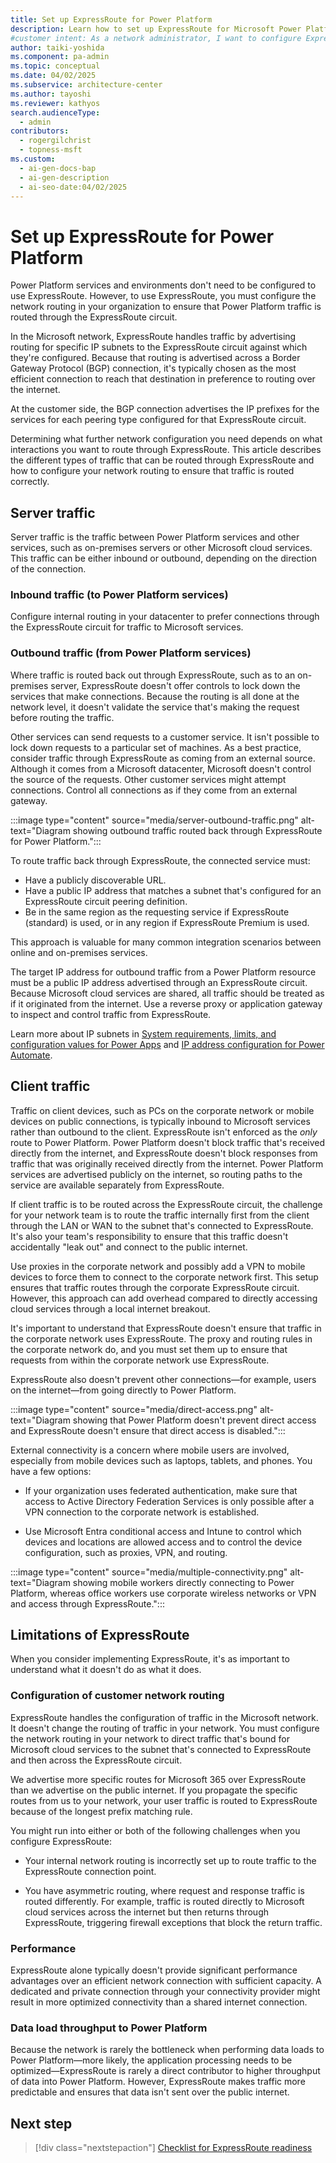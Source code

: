 ```yaml
---
title: Set up ExpressRoute for Power Platform
description: Learn how to set up ExpressRoute for Microsoft Power Platform, including routing configurations and considerations for inbound and outbound traffic.
#customer intent: As a network administrator, I want to configure ExpressRoute for Power Platform so that I can ensure secure and efficient routing of traffic.  
author: taiki-yoshida
ms.component: pa-admin
ms.topic: conceptual
ms.date: 04/02/2025
ms.subservice: architecture-center
ms.author: tayoshi
ms.reviewer: kathyos
search.audienceType:
  - admin
contributors:
  - rogergilchrist
  - topness-msft
ms.custom:
  - ai-gen-docs-bap
  - ai-gen-description
  - ai-seo-date:04/02/2025
---
```


# Set up ExpressRoute for Power Platform

Power Platform services and environments don't need to be configured to use ExpressRoute. However, to use ExpressRoute, you must configure the network routing in your organization to ensure that Power Platform traffic is routed through the ExpressRoute circuit.

In the Microsoft network, ExpressRoute handles traffic by advertising routing for specific IP subnets to the ExpressRoute circuit against which they're configured. Because that routing is advertised across a Border Gateway Protocol (BGP) connection, it's typically chosen as the most efficient connection to reach that destination in preference to routing over the internet.

At the customer side, the BGP connection advertises the IP prefixes for the services for each peering type configured for that ExpressRoute circuit.

Determining what further network configuration you need depends on what interactions you want to route through ExpressRoute. This article describes the different types of traffic that can be routed through ExpressRoute and how to configure your network routing to ensure that traffic is routed correctly.

## Server traffic

Server traffic is the traffic between Power Platform services and other services, such as on-premises servers or other Microsoft cloud services. This traffic can be either inbound or outbound, depending on the direction of the connection.

### Inbound traffic (to Power Platform services)

Configure internal routing in your datacenter to prefer connections through the ExpressRoute circuit for traffic to Microsoft services.

### Outbound traffic (from Power Platform services)

Where traffic is routed back out through ExpressRoute, such as to an on-premises server, ExpressRoute doesn't offer controls to lock down the services that make connections. Because the routing is all done at the network level, it doesn't validate the service that's making the request before routing the traffic.

Other services can send requests to a customer service. It isn't possible to lock down requests to a particular set of machines. As a best practice, consider traffic through ExpressRoute as coming from an external source. Although it comes from a Microsoft datacenter, Microsoft doesn't control the source of the requests. Other customer services might attempt connections. Control all connections as if they come from an external gateway.

:::image type="content" source="media/server-outbound-traffic.png" alt-text="Diagram showing outbound traffic routed back through ExpressRoute for Power Platform.":::

To route traffic back through ExpressRoute, the connected service must:

- Have a publicly discoverable URL.
- Have a public IP address that matches a subnet that's configured for an ExpressRoute circuit peering definition.
- Be in the same region as the requesting service if ExpressRoute (standard) is used, or in any region if ExpressRoute Premium is used.

This approach is valuable for many common integration scenarios between online and on-premises services.

The target IP address for outbound traffic from a Power Platform resource must be a public IP address advertised through an ExpressRoute circuit. Because Microsoft cloud services are shared, all traffic should be treated as if it originated from the internet. Use a reverse proxy or application gateway to inspect and control traffic from ExpressRoute.

Learn more about IP subnets in [System requirements, limits, and configuration values for Power Apps](/powerapps/maker/canvas-apps/limits-and-config#ip-addresses) and [IP address configuration for Power Automate](/power-automate/ip-address-configuration#connectors).

## Client traffic

Traffic on client devices, such as PCs on the corporate network or mobile devices on public connections, is typically inbound to Microsoft services rather than outbound to the client. ExpressRoute isn't enforced as the *only* route to Power Platform. Power Platform doesn't block traffic that's received directly from the internet, and ExpressRoute doesn't block responses from traffic that was originally received directly from the internet. Power Platform services are advertised publicly on the internet, so routing paths to the service are available separately from ExpressRoute.

If client traffic is to be routed across the ExpressRoute circuit, the challenge for your network team is to route the traffic internally first from the client through the LAN or WAN to the subnet that's connected to ExpressRoute. It's also your team's responsibility to ensure that this traffic doesn't accidentally "leak out" and connect to the public internet.

Use proxies in the corporate network and possibly add a VPN to mobile devices to force them to connect to the corporate network first. This setup ensures that traffic routes through the corporate ExpressRoute circuit. However, this approach can add overhead compared to directly accessing cloud services through a local internet breakout.

It's important to understand that ExpressRoute doesn't ensure that traffic in the corporate network uses ExpressRoute. The proxy and routing rules in the corporate network do, and you must set them up to ensure that requests from within the corporate network use ExpressRoute.

ExpressRoute also doesn't prevent other connections&mdash;for example, users on the internet&mdash;from going directly to Power Platform.

:::image type="content" source="media/direct-access.png" alt-text="Diagram showing that Power Platform doesn't prevent direct access and ExpressRoute doesn't ensure that direct access is disabled.":::

External connectivity is a concern where mobile users are involved, especially from mobile devices such as laptops, tablets, and phones. You have a few options:

- If your organization uses federated authentication, make sure that access to Active Directory Federation Services is only possible after a VPN connection to the corporate network is established.

- Use Microsoft Entra conditional access and Intune to control which devices and locations are allowed access and to control the device configuration, such as proxies, VPN, and routing.

:::image type="content" source="media/multiple-connectivity.png" alt-text="Diagram showing mobile workers directly connecting to Power Platform, whereas office workers use corporate wireless networks or VPN and access through ExpressRoute.":::

## Limitations of ExpressRoute

When you consider implementing ExpressRoute, it's as important to understand what it doesn't do as what it does.

### Configuration of customer network routing

ExpressRoute handles the configuration of traffic in the Microsoft network. It doesn't change the routing of traffic in your network. You must configure the network routing in your network to direct traffic that's bound for Microsoft cloud services to the subnet that's connected to ExpressRoute and then across the ExpressRoute circuit.

We advertise more specific routes for Microsoft 365 over ExpressRoute than we advertise on the public internet. If you propagate the specific routes from us to your network, your user traffic is routed to ExpressRoute because of the longest prefix matching rule.

You might run into either or both of the following challenges when you configure ExpressRoute:

- Your internal network routing is incorrectly set up to route traffic to the ExpressRoute connection point.

- You have asymmetric routing, where request and response traffic is routed differently. For example, traffic is routed directly to Microsoft cloud services across the internet but then returns through ExpressRoute, triggering firewall exceptions that block the return traffic.

### Performance

ExpressRoute alone typically doesn't provide significant performance advantages over an efficient network connection with sufficient capacity. A dedicated and private connection through your connectivity provider might result in more optimized connectivity than a shared internet connection.  

### Data load throughput to Power Platform

Because the network is rarely the bottleneck when performing data loads to Power Platform&mdash;more likely, the application processing needs to be optimized&mdash;ExpressRoute is rarely a direct contributor to higher throughput of data into Power Platform. However, ExpressRoute makes traffic more predictable and ensures that data isn't sent over the public internet.

## Next step

> [!div class="nextstepaction"]
> [Checklist for ExpressRoute readiness](checklist.md)
